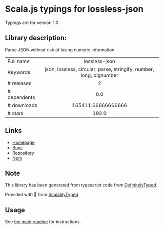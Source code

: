 
# Scala.js typings for lossless-json

Typings are for version 1.0

## Library description:
Parse JSON without risk of losing numeric information

|                    |                 |
| ------------------ | :-------------: |
| Full name          | lossless-json |
| Keywords           | json, lossless, circular, parse, stringify, number, long, bignumber |
| # releases         | 2 |
| # dependents       | 0.0 |
| # downloads        | 165411.66666666666 |
| # stars            | 192.0 |

## Links
- [Homepage](https://github.com/josdejong/lossless-json#readme)
- [Bugs](https://github.com/josdejong/lossless-json/issues)
- [Repository](https://github.com/josdejong/lossless-json)
- [Npm](https://www.npmjs.com/package/lossless-json)
    


## Note
This library has been generated from typescript code from [DefinitelyTyped](https://definitelytyped.org).

Provided with :purple_heart: from [ScalablyTyped](https://github.com/oyvindberg/ScalablyTyped)

## Usage
See [the main readme](../../readme.md) for instructions.


